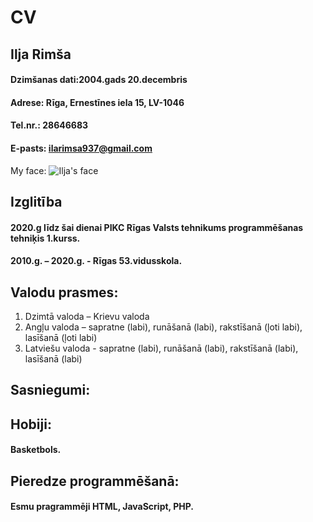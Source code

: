 # CV

## Ilja Rimša

#### Dzimšanas dati:2004.gads 20.decembris
#### Adrese: Rīga, Ernestīnes iela 15, LV-1046
#### Tel.nr.: 28646683
#### E-pasts: ilarimsa937@gmail.com

My face: ![Ilja's face](https://sun9-60.userapi.com/impf/c853528/v853528821/155552/JsSVjgkxSGQ.jpg?size=1620x2160&quality=96&proxy=1&sign=f6a4ebf8b1a1441c41017e60755d450b&type=album)

## Izglitība

#### 2020.g līdz šai dienai PIKC Rīgas Valsts tehnikums programmēšanas tehniķis 1.kurss. 
#### 2010.g. – 2020.g. - Rīgas 53.vidusskola.


## Valodu prasmes:


1. Dzimtā valoda – Krievu valoda
2. Angļu valoda – sapratne (labi), runāšanā (labi), rakstīšanā (ļoti labi), lasīšanā (ļoti labi)
3. Latviešu valoda - sapratne (labi), runāšanā (labi), rakstīšanā (labi), lasīšanā (labi)

## Sasniegumi:

####

## Hobiji:

#### Basketbols.

## Pieredze programmēšanā:

#### Esmu pragrammēji HTML, JavaScript, PHP.
